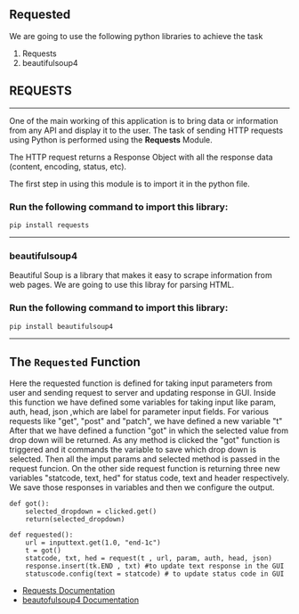 ## **Requested**
 We are going to use the following python libraries to achieve the task
1. Requests
1. beautifulsoup4
## **REQUESTS**
 ***

One of the main working of this application is to bring data or information from any API and display it to the user. The task of sending HTTP requests using Python is performed using the **Requests** Module. 

 The HTTP request returns a Response Object with all the response data (content, encoding, status, etc).

 The first step in using this module is to import it in the python file.

 ### Run the following command to import this library:
```
pip install requests
```
***
### **beautifulsoup4**
Beautiful Soup is a library that makes it easy to scrape information from web pages.
We are going to use this libray for parsing HTML.
### Run the following command to import this library:
```
pip install beautifulsoup4
```
***
<!-- ### Throughout this project we will be using various functions of **REQUESTS** library for fetching and sending data to server.  -->
<!-- ### GET:
A simple GET request can be made by REQUESTS library 
```
r = requests.get('url', data={'key': 'value'})
r.status_code
//Displays status code 
r.text
r.json
r.headers
```
here "r" is a Response object,all the information that a user request, will be provided through this object.

### POST:
```
r = requests.post('url', data={'key': 'value'})
```
### PUT:
```
r = requests.put('url', data={'key': 'value'})
```
### PATCH:
```
r = requests.patch(url, params=param, auth=auth, headers=head, json=json)
 ``` -->

## The  ```Requested```   Function

Here the requested function is defined for taking input parameters from user and sending request to server and updating response in GUI.
Inside this function we have defined some variables for taking input like param, auth, head, json ,which are label for parameter input fields.
For various requests like "get", "post" and "patch", we have defined a new variable "t"
After that we have defined a function "got" in which the selected value from drop down will be returned.
As any method is clicked the "got" function is triggered and it commands the variable to save which drop down is selected.
Then all the imput params and selected method is passed in the request funcion.
On the other side request function is returning three new variables "statcode, text, hed" for status code, text and header respectively.
We save those responses in variables and then we configure the output. 

```
def got():
    selected_dropdown = clicked.get()
    return(selected_dropdown)

def requested():
    url = inputtext.get(1.0, "end-1c")
    t = got()
    statcode, txt, hed = request(t , url, param, auth, head, json)
    response.insert(tk.END , txt) #to update text response in the GUI
    statuscode.config(text = statcode) # to update status code in GUI
```
 - [Requests Documentation](https://pypi.org/project/requests/)
- [beautofulsoup4 Documentation](https://pypi.org/project/beautifulsoup4/)
